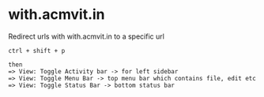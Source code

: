 # with.acmvit.in
Redirect urls with with.acmvit.in to a specific url 

```
ctrl + shift + p 

then 
=> View: Toggle Activity bar -> for left sidebar 
=> View: Toggle Menu Bar -> top menu bar which contains file, edit etc
=> View: Toggle Status Bar -> bottom status bar
```

